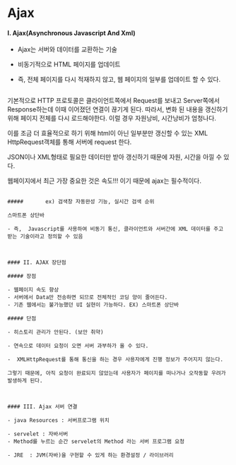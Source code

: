 # Ajax

#### I. Ajax(Asynchronous Javascript And Xml)

- Ajax는 서버와 데이터를 교환하는 기술

- 비동기적으로 HTML 페이지를 업데이트

- 즉, 전체 페이지를 다시 적재하지 않고, 웹 페이지의 일부를 업데이트 할 수 있다. 

  ```
기본적으로 HTTP 프로토콜은 클라이언트쪽에서 Request를 보내고 Server쪽에서 Response하는데 이때 이어졌던 연결이 끊기게 된다. 따라서, 변화 된 내용을 갱신하기 위해 페이지 전체를 다시 로드해야한다. 이럴 경우 자원낭비, 시간낭비가 엄청나다.
  
  이를 조금 더 효율적으로 하기 위해 html이 아닌 일부분만 갱신할 수 있는 XML HttpRequest객체를 통해 서버에 request 한다.
  
  JSON이나 XML형태로 필요한 데이터만 받아 갱신하기 때문에 자원, 시간을 아낄 수 있다.
  
  웹페이지에서 최근 가장 중요한 것은 속도!!! 이기 때문에 ajax는 필수적이다.
  ```
  
  ##### 	  ex) 검색창 자동완성 기능, 실시간 검색 순위
  
  스마트폰 상단바
  
- 즉,  Javascript를 사용하여 비동기 통신, 클라이언트와 서버간에 XML 데이터를 주고 받는 기술이라고 정의할 수 있음



#### II. AJAX 장단점

##### 장점

- 웹페이지 속도 향상
- 서버에서 Data만 전송하면 되므로 전체적인 코딩 양이 줄어든다.
- 기존 웹에서는 불가능했던 UI 실현이 가능하다. EX) 스마트폰 상단바

##### 단점

- 히스토리 관리가 안된다. (보안 취약)

- 연속으로 데이터 요청이 오면 서버 과부하가 올 수 있다.

-  XMLHttpRequest를 통해 통신을 하는 경우 사용자에게 진행 정보가 주어지지 않는다. 

  그렇기 때문에, 아직 요청이 완료되지 않았는데 사용자가 페이지를 떠나거나 오작동할 우려가 발생하게 된다. 
  
  

#### III. Ajax 서버 연결

- java Resources : 서버프로그램 위치

- servelet : 자바서버
- Method를 누르는 순간 servelet의 Method 라는 서버 프로그램 요청

- JRE  : JVM(자바)을 구현할 수 있게 하는 환경설정 / 라이브러리
